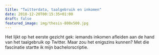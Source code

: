 ```yaml
---
title: "Twitterdata, taalgebruik en inkomen"
date: 2018-12-20T00:15:35+01:00
draft: false
featured_image: img/thesis-800x500.jpg
---
```


Het lijkt op het eerste gezicht gek: iemands inkomen afleiden aan de hand van het taalgebruik op Twitter. Maar zou het enigszins kunnen? Met die fascinatie startte ik mijn bachelorscriptie.

